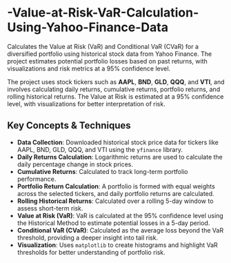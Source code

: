 # -Value-at-Risk-VaR-Calculation-Using-Yahoo-Finance-Data
Calculates the Value at Risk (VaR) and Conditional VaR (CVaR) for a diversified portfolio using historical stock data from Yahoo Finance. The project estimates potential portfolio losses based on past returns, with visualizations and risk metrics at a 95% confidence level.




The project uses stock tickers such as **AAPL**, **BND**, **GLD**, **QQQ**, and **VTI**, and involves calculating daily returns, cumulative returns, portfolio returns, and rolling historical returns. The Value at Risk is estimated at a 95% confidence level, with visualizations for better interpretation of risk.

## Key Concepts & Techniques
- **Data Collection**: Downloaded historical stock price data for tickers like AAPL, BND, GLD, QQQ, and VTI using the `yfinance` library.
- **Daily Returns Calculation**: Logarithmic returns are used to calculate the daily percentage change in stock prices.
- **Cumulative Returns**: Calculated to track long-term portfolio performance.
- **Portfolio Return Calculation**: A portfolio is formed with equal weights across the selected tickers, and daily portfolio returns are calculated.
- **Rolling Historical Returns**: Calculated over a rolling 5-day window to assess short-term risk.
- **Value at Risk (VaR)**: VaR is calculated at the 95% confidence level using the Historical Method to estimate potential losses in a 5-day period.
- **Conditional VaR (CVaR)**: Calculated as the average loss beyond the VaR threshold, providing a deeper insight into tail risk.
- **Visualization**: Uses `matplotlib` to create histograms and highlight VaR thresholds for better understanding of portfolio risk.
